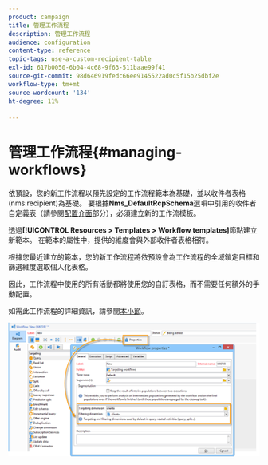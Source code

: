 ```yaml
---
product: campaign
title: 管理工作流程
description: 管理工作流程
audience: configuration
content-type: reference
topic-tags: use-a-custom-recipient-table
exl-id: 617b0050-6b04-4c68-9f63-511baae99f41
source-git-commit: 98d646919fedc66ee9145522ad0c5f15b25dbf2e
workflow-type: tm+mt
source-wordcount: '134'
ht-degree: 11%

---
```


# 管理工作流程{#managing-workflows}

依預設，您的新工作流程以預先設定的工作流程範本為基礎，並以收件者表格(nms:recipient)為基礎。 要根據&#x200B;**Nms_DefaultRcpSchema**&#x200B;選項中引用的收件者自定義表（請參閱[配置介面](../../configuration/using/configuring-the-interface.md)部分），必須建立新的工作流模板。

透過&#x200B;**[!UICONTROL Resources > Templates > Workflow templates]**&#x200B;節點建立新範本。 在範本的屬性中，提供的維度會與外部收件者表格相符。

根據您最近建立的範本，您的新工作流程將依預設會為工作流程的全域鎖定目標和篩選維度選取個人化表格。

因此，工作流程中使用的所有活動都將使用您的自訂表格，而不需要任何額外的手動配置。

如需此工作流程的詳細資訊，請參閱[本小節](../../workflow/using/about-workflows.md)。

![](assets/cfg_external_table_workflow.png)

